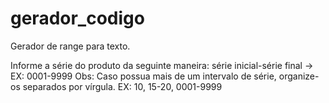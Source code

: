 # gerador_codigo
Gerador de range para texto.

Informe a série do produto da seguinte maneira: série inicial-série final -> EX: 0001-9999 Obs: Caso possua mais de um intervalo de série, organize-os separados por vírgula. EX: 10, 15-20, 0001-9999
